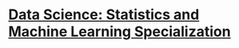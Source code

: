# [Data Science: Statistics and Machine Learning Specialization](https://www.coursera.org/specializations/data-science-statistics-machine-learning)
